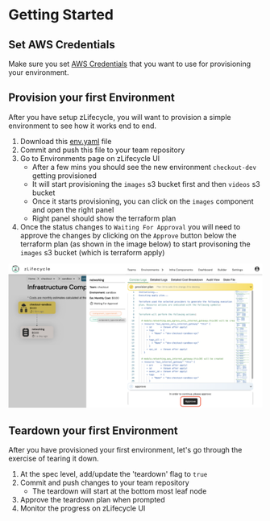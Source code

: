 # Getting Started

## Set AWS Credentials

Make sure you set [AWS Credentials](../settings/aws_credentials.md) that you want to use for provisioning your environment.

## Provision your first Environment

After you have setup zLifecycle, you will want to provision a simple environment to see how it works end to end.

1. Download this [env.yaml](../examples/first-environment.yaml) file
2. Commit and push this file to your team repository
3. Go to Environments page on zLifecycle UI
   * After a few mins you should see the new environment `checkout-dev` getting provisioned
   * It will start provisioning the `images` s3 bucket first and then `videos` s3 bucket
   * Once it starts provisioning, you can click on the `images` component and open the right panel
   * Right panel should show the terraform plan
4. Once the status changes to `Waiting For Approval` you will need to approve the changes by clicking on the `Approve` button below the terraform plan (as shown in the image below) to start provisoning the `images` s3 bucket (which is terraform apply)

![sample-right-panel](../assets/images/sample-right-panel.png "Sample Right Panel")

## Teardown your first Environment

After you have provisioned your first environment, let's go through the exercise of tearing it down.

1. At the spec level, add/update the 'teardown' flag to `true`
2. Commit and push changes to your team repository
    * The teardown will start at the bottom most leaf node
3. Approve the teardown plan when prompted
4. Monitor the progress on zLifecycle UI
